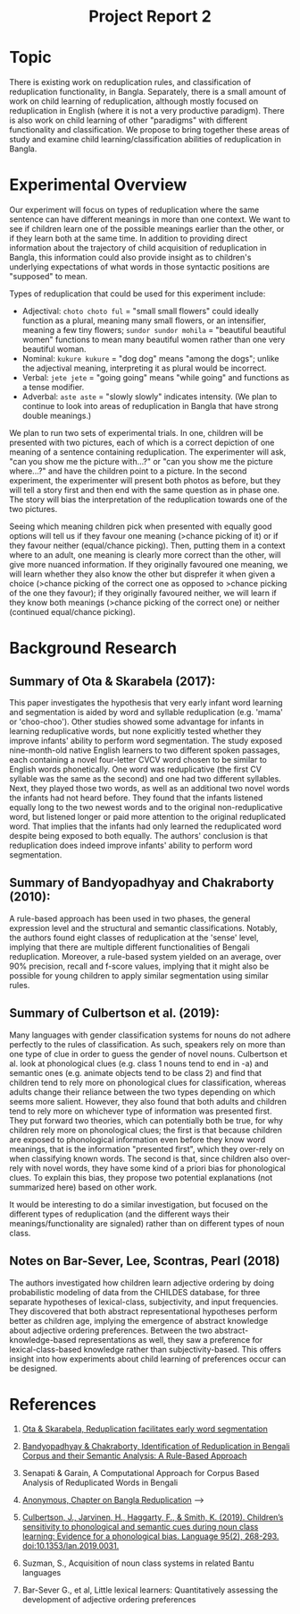    <!-- <meta charset="utf-8" emacsmode="-*- markdown -*-"> <link rel="stylesheet" href="https://casual-effects.com/markdeep/latest/journal.css?"> -->

<div align="center"><strong>
<h1>Project Report 2</h1>
</strong></div>

# Topic

There is existing work on reduplication rules, and classification of reduplication functionality, in Bangla. Separately, there is a small amount of work on child learning of reduplication, although mostly focused on reduplication in English (where it is not a very productive paradigm). There is also work on child learning of other "paradigms" with different functionality and classification. We propose to bring together these areas of study and examine child learning/classification abilities of reduplication in Bangla.

# Experimental Overview

Our experiment will focus on types of reduplication where the same sentence can have different meanings in more than one context. We want to see if children learn one of the possible meanings earlier than the other, or if they learn both at the same time. In addition to providing direct information about the trajectory of child acquisition of reduplication in Bangla, this information could also provide insight as to children's underlying expectations of what words in those syntactic positions are "supposed" to mean.

Types of reduplication that could be used for this experiment include:

-   Adjectival: `choto choto ful` = "small small flowers" could ideally function as a plural, meaning many small flowers, or an intensifier, meaning a few tiny flowers; `sundor sundor mohila` = "beautiful beautiful women" functions to mean many beautiful women rather than one very beautiful woman.
-   Nominal: `kukure kukure` = "dog dog" means "among the dogs"; unlike the adjectival meaning, interpreting it as plural would be incorrect.
-   Verbal: `jete jete` = "going going" means "while going" and functions as a tense modifier.
-   Adverbal: `aste aste` = "slowly slowly" indicates intensity.
    (We plan to continue to look into areas of reduplication in Bangla that have strong double meanings.)

We plan to run two sets of experimental trials. In one, children will be presented with two pictures, each of which is a correct depiction of one meaning of a sentence containing reduplication. The experimenter will ask, "can you show me the picture with...?" or "can you show me the picture where...?" and have the children point to a picture. In the second experiment, the experimenter will present both photos as before, but they will tell a story first and then end with the same question as in phase one. The story will bias the interpretation of the reduplication towards one of the two pictures.

Seeing which meaning children pick when presented with equally good options will tell us if they favour one meaning (>chance picking of it) or if they favour neither (equal/chance picking). Then, putting them in a context where to an adult, one meaning is clearly more correct than the other, will give more nuanced information. If they originally favoured one meaning, we will learn whether they also know the other but disprefer it when given a choice (>chance picking of the correct one as opposed to >chance picking of the one they favour); if they originally favoured neither, we will learn if they know both meanings (>chance picking of the correct one) or neither (continued equal/chance picking).

# Background Research

## Summary of Ota & Skarabela (2017):

This paper investigates the hypothesis that
very early infant word learning and segmentation is aided by word and syllable
reduplication (e.g. 'mama' or 'choo-choo'). Other studies showed some advantage
for infants in learning reduplicative words, but none explicitly tested whether
they improve infants' ability to perform word segmentation. The study exposed
nine-month-old native English learners to two different spoken passages,
each containing a novel four-letter CVCV word chosen to be similar to English words
phonetically. One word was reduplicative (the first CV syllable was the same as
the second) and one had two different syllables. Next, they played those two words,
as well as an additional two novel words the infants had not heard before.
They found that the infants listened equally long to the two newest words and
to the original non-reduplicative word, but listened longer
or paid more attention to the original reduplicated word.
That implies that the infants had only learned the reduplicated word despite
being exposed to both equally. The authors' conclusion is that reduplication
does indeed improve infants' ability to perform word segmentation.

## Summary of Bandyopadhyay and Chakraborty (2010):

A rule-based approach has been used in two phases,
the general expression level and the structural and semantic classifications. Notably, the authors
found eight classes of reduplication at the 'sense' level, implying that there are multiple
different functionalities of Bengali reduplication. Moreover, a rule-based system yielded on an
average, over 90% precision, recall and f-score values, implying that it might also be
possible for young children to apply similar segmentation using similar rules.

<!-- ## Summary of Senapati and Garain (2015):

The authors have studied
the frequencies in which reduplicated words appear in Bengali. They
have proposed an algorithm to identify the
reduplicated words from a text corpus as well as a dictionary-based tuning
technique to enhance the accuracy of identifying such words in the corpus.

## Summary of (Anonymous):

A chapter on Bangla reduplication has provided 11 classifications of Bangla reduplications, based
on various aspects. It would be interesting to look at how children truly classify it while
 learning. -->

## Summary of Culbertson et al. (2019):

Many languages with gender classification systems for nouns do not adhere perfectly to the rules
of classification. As such, speakers rely on more than one type of clue in order to guess the gender
of novel nouns. Culbertson et al. look at phonological clues (e.g. class 1 nouns tend to end in -a)
and semantic ones (e.g. animate objects tend to be class 2) and find that children tend to rely
more on phonological clues for classification, whereas adults change their reliance between the
two types depending on which seems more salient. However, they also found that both adults and
children tend to rely more on whichever type of information was presented first. They put forward
two theories, which can potentially both be true, for why children rely more on phonological clues;
the first is that
because children are exposed to phonological information even before they know word meanings, that
 is the information "presented first", which they over-rely on when classifying known words. The
  second is that, since children also over-rely with novel words, they have some kind of a priori
   bias for phonological clues. To explain this bias, they propose two potential explanations (not
 summarized here) based on other work.

It would be interesting to do a similar investigation, but focused on the different types of
 reduplication (and the different ways their meanings/functionality are signaled) rather than on
  different types of noun class.

<!-- ## Notes on Suzman (1997):

Looks at how children acquire Bantu noun classification and prefixing system; finds that children
 do initially start by acquiring a reduced subset of noun classes and prefixes. Looked at the type
  of errors children tend to make and found that they correctly segment the noun from its prefix
   (potential comparison for us: can children correctly segment partial reuplication?), but don't
    always add on the prefix in full or correctly. -->

## Notes on Bar-Sever, Lee, Scontras, Pearl (2018)

The authors investigated how children learn adjective ordering by doing probabilistic modeling of
data from the CHILDES database, for three separate hypotheses of lexical-class, subjectivity, and
input frequencies. They discovered that both abstract representational hypotheses perform better
as children age, implying the emergence of abstract knowledge about adjective ordering preferences.
Between the two abstract-knowledge-based representations as well, they saw a preference for
lexical-class-based knowledge rather than subjectivity-based. This offers insight into how
experiments about child learning of preferences occur can be designed.

# References

1.  [Ota & Skarabela, Reduplication facilitates early word segmentation](https://www.cambridge.org/core/services/aop-cambridge-core/content/view/2A63240D50D726E0AECF2D2B60077C62/S0305000916000660a.pdf/reduplication_facilitates_early_word_segmentation.pdf)

2.  [Bandyopadhyay & Chakraborty, Identification of Reduplication in Bengali Corpus and their
    Semantic Analysis: A Rule-Based Approach](https://www.aclweb.org/anthology/W10-3710.pdf)

3.  Senapati & Garain, A Computational Approach for Corpus Based Analysis
    of Reduplicated Words in Bengali

4.  [Anonymous, Chapter on Bangla Reduplication](https://shodhganga.inflibnet.ac.in/bitstream/10603/155455/8/08_chapter%204.pdf) -->

5.  [Culbertson, J., Jarvinen, H., Haggarty, F., & Smith, K. (2019). Children’s sensitivity to phonological and semantic cues during noun class learning: Evidence for a phonological bias. Language 95(2), 268-293. doi:10.1353/lan.2019.0031.](https://muse.jhu.edu/article/727837)

6.  Suzman, S., Acquisition of noun class systems in related Bantu languages

7.  Bar-Sever G., et al, Little lexical learners: Quantitatively assessing the
    development of adjective ordering preferences

<!-- <style class="fallback">body{visibility:hidden}</style><script>markdeepOptions={tocStyle:'long'};</script> -->

<!-- Markdeep: -->

<!-- <script src="https://casual-effects.com/markdeep/latest/markdeep.min.js?" charset="utf-8"></script> -->
